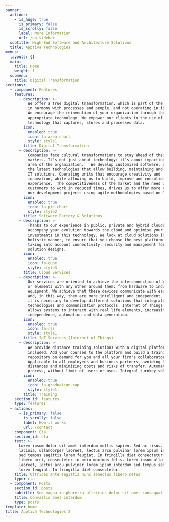 ```yaml
---
banner:
  actions:
    - is_huge: true
      is_primary: false
      is_scrolly: false
      label: More Information
      url: /no-sidebar
  subtitle: High-End Software and Architecture Solutions
  title: Apptiva Technologies
menus:
  layouts: {}
  main:
    title: Home
    weight: 1
  submenu:
    title: Digital Transformation
sections:
  - component: Features
    features:
      - description: >-
          We offer a true digital transformation, which is part of the strategy
          in harmony with processes and people, and not operating in isolation.
          We encourage the reinvention of your organization through the use of
          appropriate technology. We empower our clients in the use of
          technology that captures, stores and processes data.
        icon:
          enabled: true
          icon: fa-area-chart
          style: style1
        title: Digital Transformation
      - description: >-
          Companies face cultural transformations to stay ahead of their
          markets. It's not just about technology: it's about impacting every
          area of the organization.   We develop customized software, based on
          the latest technologies that allow building, maintaining and scaling
          IT solutions. Operating units that encourage creativity and
          innovation, while allowing us to build, improve and consolidate
          experience.  The competitiveness of the market and the need of our
          customers to work in reduced times, drives us to offer more agility in
          our development projects using agile methodologies based on Devops.  
        icon:
          enabled: true
          icon: fa-pie-chart
          style: style2
        title: Software Factory & Solutions
      - description: >-
          Thanks to our experience in public, private and hybrid clouds, we
          accompany your evolution towards the cloud and optimise your
          investments in this technology. We look at cloud solutions in a
          holistic manner, to ensure that you choose the best platform options
          taking into account connectivity, security and management for your
          solution designs.
        icon:
          enabled: true
          icon: fa-cube
          style: style3
        title: Cloud Services
      - description: >-
          Our services are oriented to achieve the interconnection of products
          or elements with any other around them: from hardware to industrial
          equipment. We achieve that these devices communicate with each other
          and, in this way, they are more intelligent and independent. To do so,
          it is necessary to develop different solutions that integrate new
          technologies and communication protocols. Internet of Things (IoT)
          allows systems to interact with real life elements, increasing
          independence, automation and data generation. 
        icon:
          enabled: true
          icon: fa-rss
          style: style1
        title: IoT Services (Internet of Things)
      - description: >-
          We provide distance training solutions with a digital platform
          included. Add your courses to the platform and build a training
          repository on demand for you and all your firm's collaborators.
          Applicable to all employees and business partners, avoiding long
          distances and minimizing costs and risks of transfer. Automated
          process, without limit of users or uses. Integral turnkey solution.
        icon:
          enabled: true
          icon: fa-graduation-cap
          style: style1
        title: Training
    section_id: features
    type: features
  - actions:
      - is_primary: false
        is_scrolly: false
        label: How it works
        url: /contact
    component: Cta
    section_id: cta
    text: >-
      Lorem ipsum dolor sit amet interdum mollis sapien. Sed ac risus. Phasellus
      lacinia, ullamcorper laoreet, lectus arcu pulvinar lorem ipsum interdum
      sed tempus sagittis lorem feugiat. In fringilla diet consectetur. Morbi
      libero orci, consectetur in odio maximus felis. Lorem ipsum ullamcorper
      laoreet, lectus arcu pulvinar lorem ipsum interdum sed tempus sagittis
      lorem feugiat. In fringilla diet consectetur.
    title: Ultrices ante sagittis nunc senectus libero netus
    type: cta
  - component: Posts
    section_id: posts
    subtitle: Sed magna in pharetra ultricies dolor sit amet consequat adipiscing lorem.
    title: Convallis amet interdum
    type: posts
template: home
title: Apptiva Technologies 2
---
```


